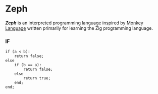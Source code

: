 # **Zeph**

***Zeph*** is an interpreted programming language inspired by [Monkey Language](https://interpreterbook.com/) written primarily for learning the Zig programming language.

### IF
```
if (a < b):
    return false;
else
    if (b == a):
        return false;
    else
        return true;
    end;
end;
```

